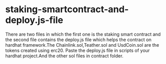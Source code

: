 # staking-smartcontract-and-deploy.js-file
There are two files in which the first one is the staking smart contract and the second file contains the deploy.js file which helps the contract on hardhat framework.The Chainlink.sol,Teather.sol and UsdCoin.sol are the tokens created using erc20.
Paste the deploy.js file in scripts of your hardhat project.And the other sol files in contract folder.
